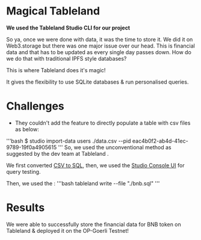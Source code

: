 # Magical Tableland

**We used the Tableland Studio CLI for our project**

So ya, once we were done with data, it was the time to store it. We did it on Web3.storage but there was one major issue over our head.
This is financial data and that has to be updated as every single day passes down. How do we do that with traditional IPFS style databases?

This is where Tableland does it's magic!

It gives the flexibility to use SQLite databases & run personalised queries. 


# Challenges
* They couldn't add the feature to directly populate a table with csv files as below:
  
'''bash
$ studio import-data users ./data.csv --pid eac4b0f2-ab4d-41ec-9789-19f0a4905615 
'''
So, we used the unconventional method as suggested by the dev team at Tableland .

We first converted [CSV to SQL](https://www.convertcsv.com/csv-to-sql.htm),
then, we used the [Studio Console UI](https://console.tableland.xyz/) for query testing. 


Then, we used the :
'''bash
tableland write --file "./bnb.sql"
'''
# Results
We were able to successfully store the financial data for BNB token on Tableland & deployed it on the OP-Goerli Testnet!
